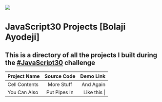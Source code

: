 ﻿![](https://javascript30.com/images/JS3-social-share.png)

# JavaScript30 Projects [Bolaji Ayodeji]

## This is a directory of all the projects I built during the [#JavaScript30](https://javascript30.com) challenge

<div style="align:center";>

| Project Name  | Source Code  |    Demo Link |
| :------------ | :----------: | -----------: |
| Cell Contents |  More Stuff  |    And Again |
| You Can Also  | Put Pipes In | Like this \| |

</div>
